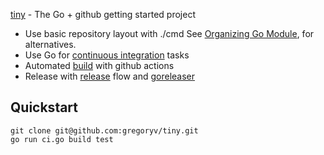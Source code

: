 [tiny](https://pkg.go.dev/github.com/gregoryv/tiny) - The Go + github getting started project

- Use basic repository layout with ./cmd
  See [Organizing Go Module](https://go.dev/doc/modules/layout), for
  alternatives.
- Use Go for [continuous integration](./ci.go) tasks
- Automated [build](.github/workflows/build.yml) with github actions
- Release with [release](.github/workflows/release.yml) flow and [goreleaser](.goreleaser.yaml)


## Quickstart

    git clone git@github.com:gregoryv/tiny.git
	go run ci.go build test

